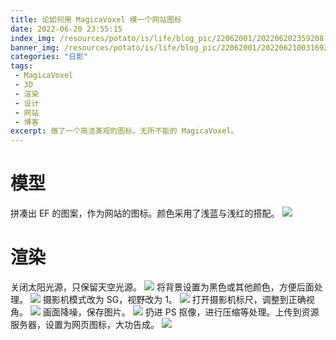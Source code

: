 ```yaml
---
title: 论如何用 MagicaVoxel 摸一个网站图标
date: 2022-06-20 23:55:15
index_img: /resources/potato/is/life/blog_pic/22062001/202206202359208.jpg
banner_img: /resources/potato/is/life/blog_pic/22062001/202206210031692.webp
categories: "日影"
tags:
 - MagicaVoxel
 - 3D
 - 渲染
 - 设计
 - 网站
 - 博客
excerpt: 做了一个简洁美观的图标。无所不能的 MagicaVoxel。
---
```

# 模型
拼凑出 EF 的图案，作为网站的图标。颜色采用了浅蓝与浅红的搭配。
![](/resources/potato/is/life/blog_pic/22062001/202206210002743.png)
# 渲染
关闭太阳光源，只保留天空光源。
![](/resources/potato/is/life/blog_pic/22062001/202206210004411.png)
将背景设置为黑色或其他颜色，方便后面处理。
![](/resources/potato/is/life/blog_pic/22062001/202206210004145.png)
摄影机模式改为 SG，视野改为 1。
![](/resources/potato/is/life/blog_pic/22062001/202206261001542.png)
打开摄影机标尺，调整到正确视角。
![](/resources/potato/is/life/blog_pic/22062001/202206210009704.png)
画面降噪，保存图片。
![](/resources/potato/is/life/blog_pic/22062001/202206261001726.webp)
扔进 PS 抠像，进行压缩等处理。上传到资源服务器，设置为网页图标，大功告成。
![](/resources/potato/is/life/blog_pic/22062001/202206210013839.png)
